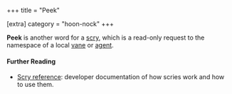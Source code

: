 +++
title = "Peek"

[extra]
category = "hoon-nock"
+++

**Peek** is another word for a [scry](/reference/glossary/scry), which is a
read-only request to the namespace of a local [vane](/reference/glossary/vane)
or [agent](/reference/glossary/agent).

#### Further Reading

- [Scry reference](/reference/arvo/concepts/scry): developer documentation of
  how scries work and how to use them.
